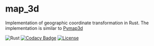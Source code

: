 # map_3d
Implementation of geographic coordinate transformation in Rust.
The implementation is similar to [Pymap3d](https://github.com/geospace-code/pymap3d)

![Rust](https://github.com/gberrante/map_3d/workflows/Rust/badge.svg)
[![Codacy Badge](https://api.codacy.com/project/badge/Grade/5a69bc4d01a647e1a1d62ad3e091ff6a)](https://app.codacy.com/manual/errante.gianni/map_3d?utm_source=github.com&utm_medium=referral&utm_content=gberrante/map_3d&utm_campaign=Badge_Grade_Settings)
[![License](https://img.shields.io/badge/License-Apache%202.0-blue.svg)](https://opensource.org/licenses/Apache-2.0)
